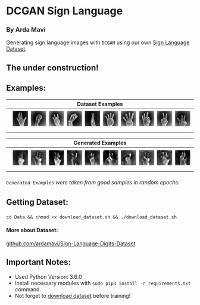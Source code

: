 # DCGAN Sign Language
### By Arda Mavi

Generating sign language images with `DCGAN` using our own [Sign Language Dataset](https://github.com/ardamavi/Sign-Language-Digits-Dataset).

## The under construction!

## Examples:

|Dataset Examples|
|:-:|
|<img src="Assets/Dataset_Examples.jpg" width="1000">|

|Generated Examples|
|:-:|
|<img src="Assets/DCGAN_Examples.jpg" width="1000">|
###### `Generated Examples` were taken from good samples in random epochs.

## Getting Dataset:
`cd Data && chmod +x download_dataset.sh && ./download_dataset.sh`
#### More about Dataset:
[github.com/ardamavi/Sign-Language-Digits-Dataset](https://github.com/ardamavi/Sign-Language-Digits-Dataset)

## Important Notes:
- Used Python Version: 3.6.0
- Install necessary modules with `sudo pip3 install -r requirements.txt` command.
- Not forget to [download dataset](#getting-dataset) before training!

